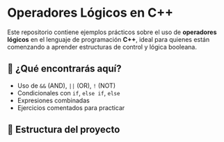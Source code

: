 # Operadores Lógicos en C++

Este repositorio contiene ejemplos prácticos sobre el uso de **operadores lógicos** en el lenguaje de programación **C++**, ideal para quienes están comenzando a aprender estructuras de control y lógica booleana.

## 🧠 ¿Qué encontrarás aquí?

- Uso de `&&` (AND), `||` (OR), `!` (NOT)
- Condicionales con `if`, `else if`, `else`
- Expresiones combinadas
- Ejercicios comentados para practicar

## 📂 Estructura del proyecto

